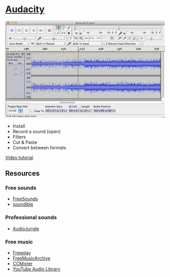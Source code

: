 # [Audacity](http://audacityteam.org/?lang=en)

![Audacity](./images/audacity-macosx.png)

* Install
* Record a sound (open)
* Filters
* Cut & Paste
* Convert between formats

[Vídeo tutorial](https://www.youtube.com/watch?v=3uqCNjbQn54)

## Resources

### Free sounds
* [FreeSounds](https://www.freesound.org/browse/tags/sound-effects/)
* [soundible](http://soundbible.com/free-sound-effects-1.html)

### Professional sounds
* [AudioJungle](http://audiojungle.net/)

### Free music
* [Freeplay](http://freeplaymusic.com/)
* [FreeMusicArchive](http://freemusicarchive.org/)
* [CCMixter](http://www.ccmixter.org/)
* [YouTube Audio Library](https://www.youtube.com/audiolibrary/music)
